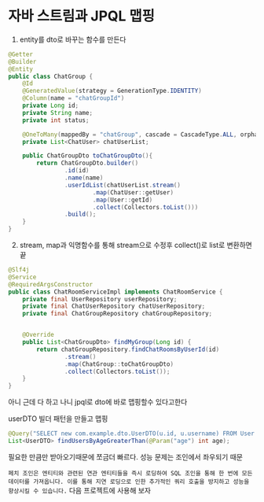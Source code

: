 # 자바 스트림과 JPQL 맵핑

1. entity를 dto로 바꾸는 함수를 만든다

```java
@Getter
@Builder
@Entity
public class ChatGroup {
    @Id
    @GeneratedValue(strategy = GenerationType.IDENTITY)
    @Column(name = "chatGroupId")
    private Long id;
    private String name;
    private int status;

    @OneToMany(mappedBy = "chatGroup", cascade = CascadeType.ALL, orphanRemoval = true)
    private List<ChatUser> chatUserList;

    public ChatGroupDto toChatGroupDto(){
        return ChatGroupDto.builder()
                .id(id)
                .name(name)
                .userIdList(chatUserList.stream()
                        .map(ChatUser::getUser)
                        .map(User::getId)
                        .collect(Collectors.toList()))
                .build();
    }
}
```

2. stream, map과 익명함수를 통해 stream으로 수정후 collect()로 list로 변환하면 끝

```java
@Slf4j
@Service
@RequiredArgsConstructor
public class ChatRoomServiceImpl implements ChatRoomService {
    private final UserRepository userRepository;
    private final ChatUserRepository chatUserRepository;
    private final ChatGroupRepository chatGroupRepository;


    @Override
    public List<ChatGroupDto> findMyGroup(Long id) {
        return chatGroupRepository.findChatRoomsByUserId(id)
                .stream()
                .map(ChatGroup::toChatGroupDto)
                .collect(Collectors.toList());
    }
}
```



아니 근데 다 하고 나니 jpql로 dto에 바로 맵핑할수 있다고한다

userDTO 빌더 패턴을 만들고 맵핑

```java
@Query("SELECT new com.example.dto.UserDTO(u.id, u.username) FROM User u WHERE u.age > :age")
List<UserDTO> findUsersByAgeGreaterThan(@Param("age") int age);
```

 

필요한 만큼만 받아오기때문에 쪼금더 빠르다. 성능 문제는 조인에서 좌우되기 때문

`페치 조인은 엔티티와 관련된 연관 엔티티들을 즉시 로딩하여 SQL 조인을 통해 한 번에 모든 데이터를 가져옵니다. 이를 통해 지연 로딩으로 인한 추가적인 쿼리 호출을 방지하고 성능을 향상시킬 수 있습니다.`
다음 프로젝트에 사용해 보자
